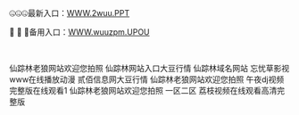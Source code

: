 <p>
	🤐🤐🤐最新入口：<a href="http://www.baidu.com/link?url=6MA2SWnO3Raqke39an_0PUxosM6ZrUGzi1BN9tNnlPW&wd">WWW.2wuu.PPT</a> 
	<p>
		🧫
🧫
🧫备用入口：<a href="http://www.baidu.com/link?url=6MA2SWnO3Raqke39an_0PUxosM6ZrUGzi1BN9tNnlPW&wd">WWW.wuuzpm.UPOU</a> 
	</p>
	<p>
		<br />
	</p>
	<p>
		仙踪林老狼网站欢迎您拍照
仙踪林网站入口大豆行情
仙踪林域名网站
忘忧草影视www在线播放动漫
贰佰信息网大豆行情
仙踪林老狼网站欢迎您拍照
午夜dj视频完整版在线观看1
仙踪林老狼网站欢迎您拍照
一区二区
荔枝视频在线观看高清完整版
	</p>
